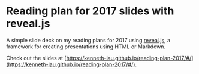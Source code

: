 # Reading plan for 2017 slides with reveal.js

A simple slide deck on my reading plans for 2017 using [reveal.js](https://github.com/hakimel/reveal.js), a framework for creating presentations using HTML or Markdown.

Check out the slides at [https://kenneth-lau.github.io/reading-plan-2017/#/](https://kenneth-lau.github.io/reading-plan-2017/#/). 
